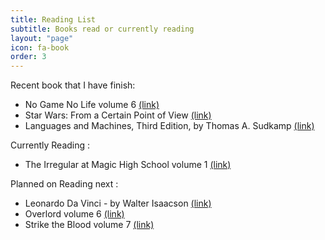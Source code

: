 ```yaml
---
title: Reading List
subtitle: Books read or currently reading
layout: "page"
icon: fa-book
order: 3
---
```


Recent book that I have finish:
- No Game No Life volume 6 [(link)](https://books.google.ca/books?id=kubaCgAAQBAJ&dq=no+game+no+life+volume+6&hl=fr&source=gbs_navlinks_s)
- Star Wars: From a Certain Point of View [(link)](https://books.google.ca/books/about/Star_Wars_From_a_Certain_Point_of_View.html?id=qzVQDAAAQBAJ&redir_esc=y)
- Languages and Machines, Third Edition, by Thomas A. Sudkamp [(link)](https://books.google.ca/books/about/Languages_and_Machines.html?id=UMcKJwAACAAJ&redir_esc=y)

Currently Reading :
- The Irregular at Magic High School volume 1 [(link)](https://books.google.ca/books?id=WlhSrgEACAAJ&dq=The+Irregular+at+Magic+High+School+volume+1&hl=fr&sa=X&ved=0ahUKEwi667CW05fbAhWNwFkKHcvfBr8Q6AEIKzAA)

Planned on Reading next :
- Leonardo Da Vinci - by Walter Isaacson [(link)](https://books.google.ca/books?id=vkA5DwAAQBAJ&dq=Leonardo+Da+Vinci+-+by+Walter+Isaacson&hl=fr&source=gbs_navlinks_s)
- Overlord volume 6 [(link)](https://books.google.ca/books?id=acYrDwAAQBAJ&dq=Overlord+volume+6&hl=fr&source=gbs_navlinks_s)
- Strike the Blood volume 7 [(link)](https://books.google.ca/books?id=jPeWDgAAQBAJ&dq=Strike+the+Blood+volume+7&hl=fr&source=gbs_navlinks_s)
